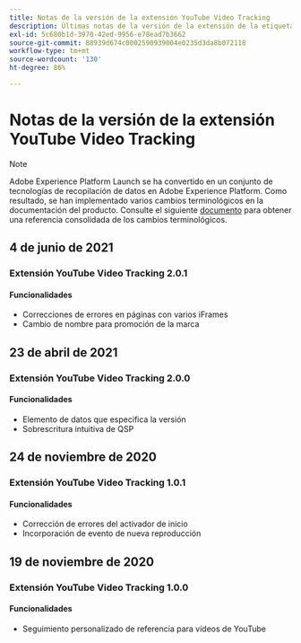 ```yaml
---
title: Notas de la versión de la extensión YouTube Video Tracking
description: Últimas notas de la versión de la extensión de la etiqueta de seguimiento de YouTube Video en Adobe Experience Platform.
exl-id: 5c680b1d-3970-42ed-9956-e78ead7b3662
source-git-commit: 88939d674c0002590939004e0235d3da8b072118
workflow-type: tm+mt
source-wordcount: '130'
ht-degree: 86%

---
```


# Notas de la versión de la extensión YouTube Video Tracking

>[!NOTE]
>
>Adobe Experience Platform Launch se ha convertido en un conjunto de tecnologías de recopilación de datos en Adobe Experience Platform. Como resultado, se han implementado varios cambios terminológicos en la documentación del producto. Consulte el siguiente [documento](../../../term-updates.md) para obtener una referencia consolidada de los cambios terminológicos.

## 4 de junio de 2021

### Extensión YouTube Video Tracking 2.0.1

#### Funcionalidades

* Correcciones de errores en páginas con varios iFrames
* Cambio de nombre para promoción de la marca

## 23 de abril de 2021

### Extensión YouTube Video Tracking 2.0.0

#### Funcionalidades

* Elemento de datos que especifica la versión
* Sobrescritura intuitiva de QSP

## 24 de noviembre de 2020

### Extensión YouTube Video Tracking 1.0.1

#### Funcionalidades

* Corrección de errores del activador de inicio
* Incorporación de evento de nueva reproducción

## 19 de noviembre de 2020

### Extensión YouTube Video Tracking 1.0.0

#### Funcionalidades

* Seguimiento personalizado de referencia para vídeos de YouTube
